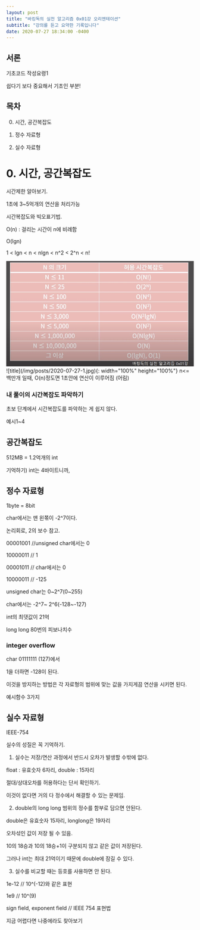 ```yaml
---
layout: post
title: "바킹독의 실전 알고리즘 0x01강 오리엔테이션"
subtitle: "강의를 듣고 요약한 기록입니다"
date: 2020-07-27 18:34:00 -0400
---
```

 
 ## 서론

 기초코드 작성요령1

 쉽다기 보다 중요해서 기초인 부분!
 
 ## 목차

 0. 시간, 공간복잡도

 1. 정수 자료형

 2. 실수 자료형


 # 0. 시간, 공간복잡도

 시간제한 알아보기.
 
 1초에 3~5억개의 연산을 처리가능
 
 
 시간복잡도와 빅오표기법.
 
 O(n) : 걸리는 시간이 n에 비례함
 
 O(lgn)

 1 < lgn < n < nlgn < n^2 < 2^n < n!
 
<img src="/img/posts/2020-07-27-1.jpg" >
![title](/img/posts/2020-07-27-1.jpg){: width="100%" height="100%"}
n<=백만개 일때, O(n)정도면 1초안에 연산이 이루어짐 (어림)

### 내 풀이의 시간복잡도 파악하기

초보 단계에서 시간복잡도를 파악하는 게 쉽지 않다.

예시1~4


## 공간복잡도

512MB = 1.2억개의 int

기억하기) int는 4바이트니까,


## 정수 자료형

1byte = 8bit

char에서는 맨 왼쪾이 -2^7이다.

논리회로, 2의 보수 참고.


00001001 //unsigned char에서는 0

10000011 //                    1

00001011 // char에서는 0

10000011 //            -125


unsigned char는 0~2^7(0~255)

char에서는 -2^7~ 2^6(-128~-127)


int의 최댓값이 21억

long long 80번의 피보나치수 


### integer overflow
char 01111111 (127)에서

1을 더하면 -128이 된다.

이것을 방지하는 방법은 각 자료형의 범위에 맞는 값을 가지게끔 연산을 시키면 된다. 


예시함수 3가지


## 실수 자료형
IEEE-754

실수의 성질은 꼭 기억하기.

1. 실수는 저장/연산 과정에서 반드시 오차가 발생할 수밖에 없다.

float : 유효숫자 6자리, double : 15자리

절대/상대오차를 허용하다는 단서 확인하기.

이것이 없다면 거의 다 정수에서 해결할 수 있는 문제임.


2. double의 long long 범위의 정수를 함부로 담으면 안된다.

double은 유효숫자 15자리, longlong은 19자리

오차섞인 값이 저장 될 수 있음.

10의 18승과 10의 18승+1이 구분되지 않고 같은 값이 저장된다.

그러나 int는 최대 21억이기 때문에 double에 잠길 수 있다.


3. 실수를 비교할 때는 등호를 사용하면 안 된다.

 1e-12 // 10^(-12)와 같은 표현
 
 1e9 // 10^(9)


 sign field, exponent field // IEEE 754 표현법
 
 지금 어렵다면 나중에라도 찾아보기